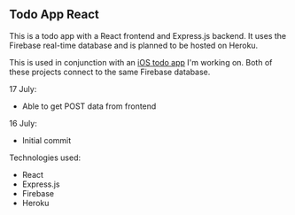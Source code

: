 ## Todo App React

This is a todo app with a React frontend and Express.js backend. It uses the Firebase real-time database and is planned to be hosted on Heroku. 

This is used in conjunction with an [iOS todo app](https://github.com/muhdmirzamz/TodoApp) I'm working on. Both of these projects connect to the same Firebase database.

17 July:
- Able to get POST data from frontend

16 July:
- Initial commit

Technologies used:
- React
- Express.js
- Firebase
- Heroku
